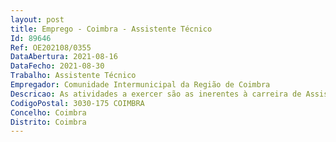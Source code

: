 ```yaml
--- 
layout: post
title: Emprego - Coimbra - Assistente Técnico
Id: 89646
Ref: OE202108/0355
DataAbertura: 2021-08-16
DataFecho: 2021-08-30
Trabalho: Assistente Técnico
Empregador: Comunidade Intermunicipal da Região de Coimbra
Descricao: As atividades a exercer são as inerentes à carreira de Assistente Técnico e compreendem, entre outras, apoio à Coordenadora Pedagógica do Plano de Formação da CIM RC nas seguintes funções  Elaboração de documentos Técnico Pedagógicos  Organização de todo o processo de formação (recrutamento de formadores as, seleção de formandos as se aplicável, acompanhamento do curso, reunião com formadores as)  Garantir que as práticas formativas decorrem sempre de acordo com os requisitos do sistema de certificação implementado  Emissão dos Certificados de Formação  Elaboração de Relatórios de Avaliação  Inserção de dados nas Plataformas de gestão da formação (Balcão 2020 e SIGO)  Contactar os as interlocutores municipais e com formandos as, sempre que necessário  assegurar outras tarefas que lhe sejam atribuídas em matérias da sua área de intervenção.
CodigoPostal: 3030-175 COIMBRA
Concelho: Coimbra
Distrito: Coimbra
--- 
```

